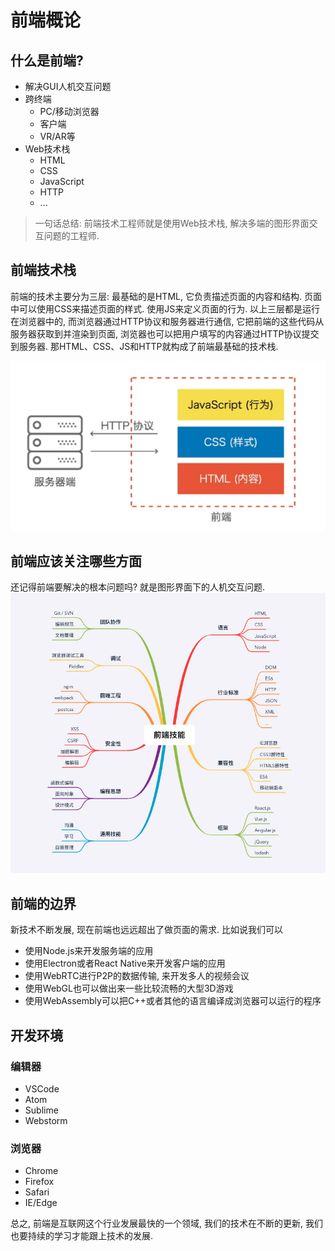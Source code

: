 # 前端概论

## 什么是前端?
-  解决GUI人机交互问题
-  跨终端
    - PC/移动浏览器
    - 客户端
    - VR/AR等
- Web技术栈
    - HTML
    - CSS
    - JavaScript
    - HTTP
    - ...

> 一句话总结: 前端技术工程师就是使用Web技术栈, 解决多端的图形界面交互问题的工程师.

## 前端技术栈
前端的技术主要分为三层: 最基础的是HTML, 它负责描述页面的内容和结构. 页面中可以使用CSS来描述页面的样式. 使用JS来定义页面的行为. 以上三层都是运行在浏览器中的, 而浏览器通过HTTP协议和服务器进行通信, 它把前端的这些代码从服务器获取到并渲染到页面, 浏览器也可以把用户填写的内容通过HTTP协议提交到服务器. 那HTML、CSS、JS和HTTP就构成了前端最基础的技术栈.

![WX20200417-211608.png](../images/WX20200417-211608.png)
<!-- ![WX20200417-211](https://github.com/stormkang/study-blog/raw/master/images/WX20200417-211608.png) -->

## 前端应该关注哪些方面

还记得前端要解决的根本问题吗? 就是图形界面下的人机交互问题.
![WX20200418-142628.png](../images/WX20200418-142628.png)
<!-- ![WX20200418-142](https://github.com/stormkang/study-blog/raw/master/images/WX20200418-142628.png) -->

## 前端的边界
新技术不断发展, 现在前端也远远超出了做页面的需求. 比如说我们可以
- 使用Node.js来开发服务端的应用
- 使用Electron或者React Native来开发客户端的应用
- 使用WebRTC进行P2P的数据传输, 来开发多人的视频会议
- 使用WebGL也可以做出来一些比较流畅的大型3D游戏
- 使用WebAssembly可以把C++或者其他的语言编译成浏览器可以运行的程序

## 开发环境

### 编辑器
- VSCode
- Atom
- Sublime
- Webstorm

### 浏览器
- Chrome
- Firefox
- Safari
- IE/Edge

总之, 前端是互联网这个行业发展最快的一个领域, 我们的技术在不断的更新, 我们也要持续的学习才能跟上技术的发展.
